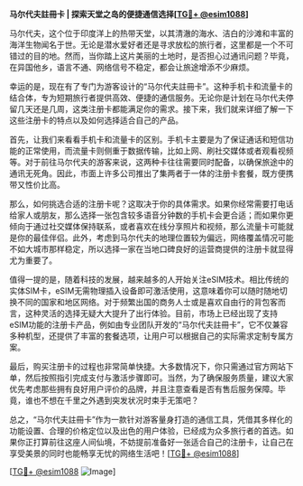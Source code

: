 **马尔代夫註冊卡 | 探索天堂之岛的便捷通信选择[[TG💪+ @esim1088](https://t.me/s/esim1088)]**

马尔代夫，这个位于印度洋上的热带天堂，以其清澈的海水、洁白的沙滩和丰富的海洋生物闻名于世。无论是潜水爱好者还是寻求放松的旅行者，这里都是一个不可错过的目的地。然而，当你踏上这片美丽的土地时，是否担心过通讯问题？毕竟，在异国他乡，语言不通、网络信号不稳定，都会让旅途增添不少麻烦。

幸运的是，现在有了专门为游客设计的“马尔代夫註冊卡”。这种手机卡和流量卡的结合体，专为短期旅行者提供高效、便捷的通信服务。无论你是计划在马尔代夫停留几天还是几周，这类注册卡都能满足你的需求。接下来，我们就来详细了解一下这些注册卡的特点以及如何选择适合自己的产品。

首先，让我们来看看手机卡和流量卡的区别。手机卡主要是为了保证通话和短信功能的正常使用，而流量卡则侧重于数据传输，比如上网、刷社交媒体或者观看视频等。对于前往马尔代夫的游客来说，这两种卡往往需要同时配备，以确保旅途中的通讯无死角。因此，市面上许多公司推出了集两者于一体的注册卡套餐，既方便携带又性价比高。

那么，如何挑选合适的注册卡呢？这取决于你的具体需求。如果你经常需要打电话给家人或朋友，那么选择一张包含较多语音分钟数的手机卡会更合适；而如果你更倾向于通过社交媒体保持联系，或者喜欢在线分享照片和视频，那么流量卡可能就是你的最佳伴侣。此外，考虑到马尔代夫的地理位置较为偏远，网络覆盖情况可能不如大城市那样稳定，所以选择一家在当地口碑良好的运营商提供的注册卡就显得尤为重要了。

值得一提的是，随着科技的发展，越来越多的人开始关注eSIM技术。相比传统的实体SIM卡，eSIM无需物理插入设备即可激活使用，这意味着你可以随时随地切换不同的国家和地区网络。对于频繁出国的商务人士或是喜欢自由行的背包客而言，这种灵活的选择无疑大大提升了出行体验。目前，市场上已经出现了支持eSIM功能的注册卡产品，例如由专业团队开发的“马尔代夫註冊卡”，它不仅兼容多种机型，还提供了丰富的套餐选项，让用户可以根据自己的实际需求定制专属方案。

最后，购买注册卡的过程也非常简单快捷。大多数情况下，你只需通过官方网站下单，然后按照指引完成支付与激活步骤即可。当然，为了确保服务质量，建议大家优先考虑那些拥有良好用户评价的品牌，并且注意查看是否有售后服务保障。毕竟，谁也不想在千里之外遇到突发状况时束手无策吧？

总之，“马尔代夫註冊卡”作为一款针对游客量身打造的通信工具，凭借其多样化的功能设置、合理的价格定位以及出色的用户体验，已经成为众多旅行者的首选。如果你正打算前往这座人间仙境，不妨提前准备好一张适合自己的注册卡，让自己在享受美景的同时也能畅享无忧的网络生活吧！[[TG💪+ @esim1088](https://t.me/s/esim1088)]

[[TG💪+ @esim1088](https://t.me/s/esim1088) ![Image](https://i.postimg.cc/4NQfJmqS/Snipaste-2025-05-13-00-14-12.png)]